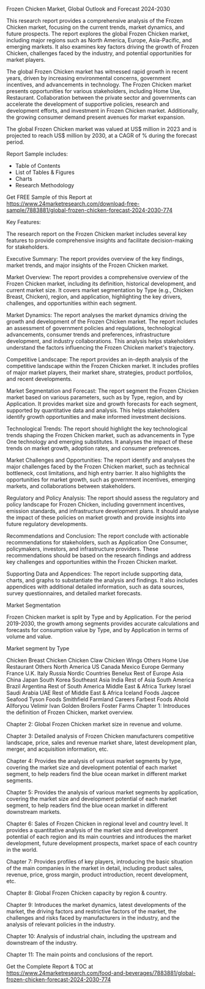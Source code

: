 Frozen Chicken Market, Global Outlook and Forecast 2024-2030

This research report provides a comprehensive analysis of the Frozen Chicken market, focusing on the current trends, market dynamics, and future prospects. The report explores the global Frozen Chicken market, including major regions such as North America, Europe, Asia-Pacific, and emerging markets. It also examines key factors driving the growth of Frozen Chicken, challenges faced by the industry, and potential opportunities for market players.

The global Frozen Chicken market has witnessed rapid growth in recent years, driven by increasing environmental concerns, government incentives, and advancements in technology. The Frozen Chicken market presents opportunities for various stakeholders, including Home Use, Restaurant. Collaboration between the private sector and governments can accelerate the development of supportive policies, research and development efforts, and investment in Frozen Chicken market. Additionally, the growing consumer demand present avenues for market expansion.

The global Frozen Chicken market was valued at US$ million in 2023 and is projected to reach US$ million by 2030, at a CAGR of % during the forecast period.

Report Sample includes:
- Table of Contents
- List of Tables & Figures
- Charts
- Research Methodology

Get FREE Sample of this Report at https://www.24marketresearch.com/download-free-sample/7883881/global-frozen-chicken-forecast-2024-2030-774

Key Features:

The research report on the Frozen Chicken market includes several key features to provide comprehensive insights and facilitate decision-making for stakeholders.

Executive Summary: The report provides overview of the key findings, market trends, and major insights of the Frozen Chicken market.

Market Overview: The report provides a comprehensive overview of the Frozen Chicken market, including its definition, historical development, and current market size. It covers market segmentation by Type (e.g., Chicken Breast, Chicken), region, and application, highlighting the key drivers, challenges, and opportunities within each segment.

Market Dynamics: The report analyses the market dynamics driving the growth and development of the Frozen Chicken market. The report includes an assessment of government policies and regulations, technological advancements, consumer trends and preferences, infrastructure development, and industry collaborations. This analysis helps stakeholders understand the factors influencing the Frozen Chicken market's trajectory.

Competitive Landscape: The report provides an in-depth analysis of the competitive landscape within the Frozen Chicken market. It includes profiles of major market players, their market share, strategies, product portfolios, and recent developments.

Market Segmentation and Forecast: The report segment the Frozen Chicken market based on various parameters, such as by Type, region, and by Application. It provides market size and growth forecasts for each segment, supported by quantitative data and analysis. This helps stakeholders identify growth opportunities and make informed investment decisions.

Technological Trends: The report should highlight the key technological trends shaping the Frozen Chicken market, such as advancements in Type One technology and emerging substitutes. It analyses the impact of these trends on market growth, adoption rates, and consumer preferences.

Market Challenges and Opportunities: The report identify and analyses the major challenges faced by the Frozen Chicken market, such as technical bottleneck, cost limitations, and high entry barrier. It also highlights the opportunities for market growth, such as government incentives, emerging markets, and collaborations between stakeholders.

Regulatory and Policy Analysis: The report should assess the regulatory and policy landscape for Frozen Chicken, including government incentives, emission standards, and infrastructure development plans. It should analyse the impact of these policies on market growth and provide insights into future regulatory developments.

Recommendations and Conclusion: The report conclude with actionable recommendations for stakeholders, such as Application One Consumer, policymakers, investors, and infrastructure providers. These recommendations should be based on the research findings and address key challenges and opportunities within the Frozen Chicken market.

Supporting Data and Appendices: The report include supporting data, charts, and graphs to substantiate the analysis and findings. It also includes appendices with additional detailed information, such as data sources, survey questionnaires, and detailed market forecasts.

Market Segmentation

Frozen Chicken market is split by Type and by Application. For the period 2019-2030, the growth among segments provides accurate calculations and forecasts for consumption value by Type, and by Application in terms of volume and value.

Market segment by Type

Chicken Breast
Chicken
Chicken Claw
Chicken Wings
Others
Home Use
Restaurant
Others
North America
US
Canada
Mexico
Europe
Germany
France
U.K.
Italy
Russia
Nordic Countries
Benelux
Rest of Europe
Asia
China
Japan
South Korea
Southeast Asia
India
Rest of Asia
South America
Brazil
Argentina
Rest of South America
Middle East & Africa
Turkey
Israel
Saudi Arabia
UAE
Rest of Middle East & Africa
Iceland Foods
Jaqcee Seafood
Tyson Foods
Smithfield Farmland Careers
Farbest Foods
Ahold
Allforyou
Velimir Ivan
Golden Broilers
Foster Farms
Chapter 1: Introduces the definition of Frozen Chicken, market overview.

Chapter 2: Global Frozen Chicken market size in revenue and volume.

Chapter 3: Detailed analysis of Frozen Chicken manufacturers competitive landscape, price, sales and revenue market share, latest development plan, merger, and acquisition information, etc.

Chapter 4: Provides the analysis of various market segments by type, covering the market size and development potential of each market segment, to help readers find the blue ocean market in different market segments.

Chapter 5: Provides the analysis of various market segments by application, covering the market size and development potential of each market segment, to help readers find the blue ocean market in different downstream markets.

Chapter 6: Sales of Frozen Chicken in regional level and country level. It provides a quantitative analysis of the market size and development potential of each region and its main countries and introduces the market development, future development prospects, market space of each country in the world.

Chapter 7: Provides profiles of key players, introducing the basic situation of the main companies in the market in detail, including product sales, revenue, price, gross margin, product introduction, recent development, etc.

Chapter 8: Global Frozen Chicken capacity by region & country.

Chapter 9: Introduces the market dynamics, latest developments of the market, the driving factors and restrictive factors of the market, the challenges and risks faced by manufacturers in the industry, and the analysis of relevant policies in the industry.

Chapter 10: Analysis of industrial chain, including the upstream and downstream of the industry.

Chapter 11: The main points and conclusions of the report.

Get the Complete Report & TOC at https://www.24marketresearch.com/food-and-beverages/7883881/global-frozen-chicken-forecast-2024-2030-774
